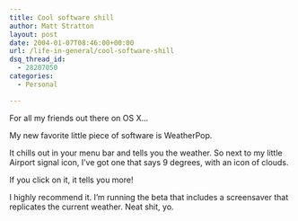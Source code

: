 ```yaml
---
title: Cool software shill
author: Matt Stratton
layout: post
date: 2004-01-07T08:46:00+00:00
url: /life-in-general/cool-software-shill
dsq_thread_id:
  - 28207050
categories:
  - Personal

---
```

For all my friends out there on OS X&#8230;

My new favorite little piece of software is WeatherPop.

It chills out in your menu bar and tells you the weather. So next to my little Airport signal icon, I&#8217;ve got one that says 9 degrees, with an icon of clouds.

If you click on it, it tells you more!

I highly recommend it. I&#8217;m running the beta that includes a screensaver that replicates the current weather. Neat shit, yo.